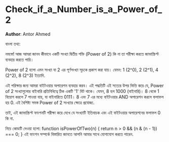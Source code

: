 # Check_if_a_Number_is_a_Power_of_2

**Author**: Antor Ahmed



বাংলা তথ্য:

নমস্তে! আজ আমরা জানব কীভাবে একটি সংখ্যা দ্বিতীয় শক্তি (Power of 2) কি না তা পরীক্ষা করতে জাভাস্ক্রিপ্ট ব্যবহার করতে পারি। 

Power of 2 হলো এমন সংখ্যা যা 2 এর পূর্ণসংখ্যা সূচকে প্রকাশ করা যায়। যেমন: 1 (2^0), 2 (2^1), 4 (2^2), 8 (2^3) ইত্যাদি. 

এই পরিক্ষার জন্য আমরা বাইটওয়ার অপারেশন ব্যবহার করব। এই পদ্ধতিটি এই সত্যের উপর ভিত্তি করে যে, Power of 2 সংখ্যাগুলোর বাইনারি প্রতিনিধিত্বে ঠিক একটি '1' বিট থাকে। যেমন, 8 হল 1000 (বাইনারি)। 8 থেকে 1 বিয়োগ করলে 7 পাওয়া যায়, যা বাইনারিতে 0111। 8 এবং 7 এর মধ্যে বাইটওয়ার AND অপারেশন করলে ফলাফল হয় 0. এই বৈশিষ্ট্য সমস্ত Power of 2 সংখ্যার ক্ষেত্রে প্রযোজ্য. 

তাই, এই জাভাস্ক্রিপ্ট ফাংশনটি পরীক্ষা করে দেখে যে সংখ্যাটি ইতিবাচক এবং এই বাইটওয়ার অপারেশনের ফলাফল 0 কি না. 

নিচে কোডটি দেওয়া হলো:
function isPowerOfTwo(n) {
    return n > 0 && (n & (n - 1)) === 0;
}
এই ফাংশন সম্পর্কে বিস্তারিত জানতে আপনি আমার সাথে যোগাযোগ করতে পারেন.